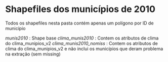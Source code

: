# Shapefiles dos municípios de 2010
Todos os shapefiles nesta pasta contém apenas um polígono por ID de município

*munis2010*                : Shape base
*clima_munis2010*          : Contem os atributos de clima do clima_munipios_v2
*clima_munis2010_nomiss*   : Contem os atributos de clima do clima_munipios_v2 e não inclui os municípios que deram problema na extração (sem missing)
